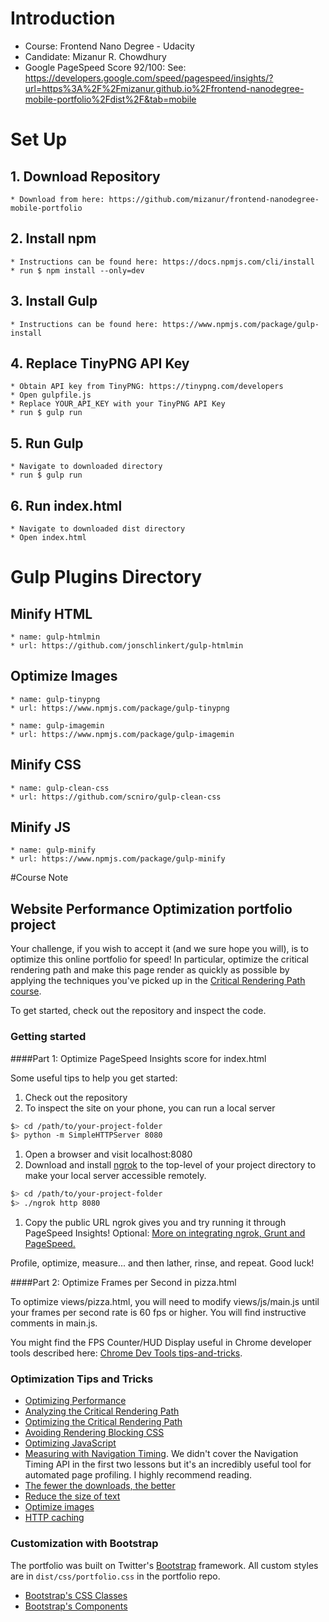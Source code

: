 # Introduction
  * Course: Frontend Nano Degree - Udacity
  * Candidate: Mizanur R. Chowdhury
  * Google PageSpeed Score 92/100: See: https://developers.google.com/speed/pagespeed/insights/?url=https%3A%2F%2Fmizanur.github.io%2Ffrontend-nanodegree-mobile-portfolio%2Fdist%2F&tab=mobile

# Set Up

  ## 1. Download Repository
    * Download from here: https://github.com/mizanur/frontend-nanodegree-mobile-portfolio
  
  ## 2. Install npm
    * Instructions can be found here: https://docs.npmjs.com/cli/install
    * run $ npm install --only=dev
  
  ## 3. Install Gulp 
    * Instructions can be found here: https://www.npmjs.com/package/gulp-install

  ## 4. Replace TinyPNG API Key
    * Obtain API key from TinyPNG: https://tinypng.com/developers
    * Open gulpfile.js
    * Replace YOUR_API_KEY with your TinyPNG API Key
    * run $ gulp run

  ## 5. Run Gulp
    * Navigate to downloaded directory
    * run $ gulp run

  ## 6. Run index.html
    * Navigate to downloaded dist directory 
    * Open index.html

# Gulp Plugins Directory
  
  ## Minify HTML
    * name: gulp-htmlmin
    * url: https://github.com/jonschlinkert/gulp-htmlmin

  ## Optimize Images
    * name: gulp-tinypng
    * url: https://www.npmjs.com/package/gulp-tinypng

    * name: gulp-imagemin
    * url: https://www.npmjs.com/package/gulp-imagemin

  ## Minify CSS
    * name: gulp-clean-css
    * url: https://github.com/scniro/gulp-clean-css

  ## Minify JS
    * name: gulp-minify
    * url: https://www.npmjs.com/package/gulp-minify


#Course Note

## Website Performance Optimization portfolio project

Your challenge, if you wish to accept it (and we sure hope you will), is to optimize this online portfolio for speed! In particular, optimize the critical rendering path and make this page render as quickly as possible by applying the techniques you've picked up in the [Critical Rendering Path course](https://www.udacity.com/course/ud884).

To get started, check out the repository and inspect the code.

### Getting started

####Part 1: Optimize PageSpeed Insights score for index.html

Some useful tips to help you get started:

1. Check out the repository
1. To inspect the site on your phone, you can run a local server

  ```bash
  $> cd /path/to/your-project-folder
  $> python -m SimpleHTTPServer 8080
  ```

1. Open a browser and visit localhost:8080
1. Download and install [ngrok](https://ngrok.com/) to the top-level of your project directory to make your local server accessible remotely.

  ``` bash
  $> cd /path/to/your-project-folder
  $> ./ngrok http 8080
  ```

1. Copy the public URL ngrok gives you and try running it through PageSpeed Insights! Optional: [More on integrating ngrok, Grunt and PageSpeed.](http://www.jamescryer.com/2014/06/12/grunt-pagespeed-and-ngrok-locally-testing/)

Profile, optimize, measure... and then lather, rinse, and repeat. Good luck!

####Part 2: Optimize Frames per Second in pizza.html

To optimize views/pizza.html, you will need to modify views/js/main.js until your frames per second rate is 60 fps or higher. You will find instructive comments in main.js. 

You might find the FPS Counter/HUD Display useful in Chrome developer tools described here: [Chrome Dev Tools tips-and-tricks](https://developer.chrome.com/devtools/docs/tips-and-tricks).

### Optimization Tips and Tricks
* [Optimizing Performance](https://developers.google.com/web/fundamentals/performance/ "web performance")
* [Analyzing the Critical Rendering Path](https://developers.google.com/web/fundamentals/performance/critical-rendering-path/analyzing-crp.html "analyzing crp")
* [Optimizing the Critical Rendering Path](https://developers.google.com/web/fundamentals/performance/critical-rendering-path/optimizing-critical-rendering-path.html "optimize the crp!")
* [Avoiding Rendering Blocking CSS](https://developers.google.com/web/fundamentals/performance/critical-rendering-path/render-blocking-css.html "render blocking css")
* [Optimizing JavaScript](https://developers.google.com/web/fundamentals/performance/critical-rendering-path/adding-interactivity-with-javascript.html "javascript")
* [Measuring with Navigation Timing](https://developers.google.com/web/fundamentals/performance/critical-rendering-path/measure-crp.html "nav timing api"). We didn't cover the Navigation Timing API in the first two lessons but it's an incredibly useful tool for automated page profiling. I highly recommend reading.
* <a href="https://developers.google.com/web/fundamentals/performance/optimizing-content-efficiency/eliminate-downloads.html">The fewer the downloads, the better</a>
* <a href="https://developers.google.com/web/fundamentals/performance/optimizing-content-efficiency/optimize-encoding-and-transfer.html">Reduce the size of text</a>
* <a href="https://developers.google.com/web/fundamentals/performance/optimizing-content-efficiency/image-optimization.html">Optimize images</a>
* <a href="https://developers.google.com/web/fundamentals/performance/optimizing-content-efficiency/http-caching.html">HTTP caching</a>

### Customization with Bootstrap
The portfolio was built on Twitter's <a href="http://getbootstrap.com/">Bootstrap</a> framework. All custom styles are in `dist/css/portfolio.css` in the portfolio repo.

* <a href="http://getbootstrap.com/css/">Bootstrap's CSS Classes</a>
* <a href="http://getbootstrap.com/components/">Bootstrap's Components</a>
